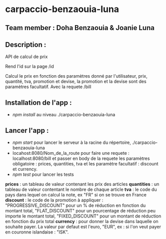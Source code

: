 # carpaccio-benzaouia-luna

## Team member : Doha Benzaouia & Joanie Luna

## Description : 
API de calcul de prix

Rend l'id sur la page /id 

Calcul le prix en fonction des paramètres donné par l'utilisateur, prix, quantité, tva, promotion et devise, la promotion et la devise sont des paramètres facultatif. Avec la requete /bill

## Installation de l'app :

- *npm install* au niveau ./carpaccio-benzaouia-luna

## Lancer l'app : 

- *npm start* pour lancer le serveur à la racine du répertoire, ./carpaccio-benzaouia-luna
- locahost:8080/Nom_de_la_route pour faire une requete : 
     localhost:8080/bill et passer en body de la requete les paramètres obligatoire : prices, quantities, tva et les paramètre facultatif : discount et currency. 
- *npm test* pour lancer les tests

**prices** : un tableau de valeur contenant les prix des articles
**quantities** : un tableau de valeur contentant le nombre de chaque article
**tva** : le code du pays dans lequel on calcul la note, ex "FR" si on se trouve en France
**discount** : le code de la promotion à appliquer : "PROGRESSIVE_DISCOUNT" pour un % de réduction en fonction du montant total, "FLAT_DISCOUNT" pour un pourcentage de réduction peu importe le montant total, "FIXED_DISCOUNT" pour un montant de réduction en fonction du prix total
**currency** : pour donner la devise dans laquelle on souhaite payer. La valeur par defaut est l'euro, "EUR", ex : si l'on veut payer en couronne islandaise : "ISK".

